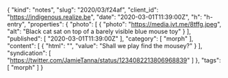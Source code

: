 {
  "kind": "notes",
  "slug": "2020/03/f24af",
  "client_id": "https://indigenous.realize.be",
  "date": "2020-03-01T11:39:00Z",
  "h": "h-entry",
  "properties": {
    "photo": [
      {
        "photo": "https://media.jvt.me/8tffg.jpeg",
        "alt": "Black cat sat on top of a barely visible blue mouse toy"
      }
    ],
    "published": [
      "2020-03-01T11:39:00Z"
    ],
    "category": [
      "morph"
    ],
    "content": [
      {
        "html": "",
        "value": "Shall we play find the mousey?"
      }
    ],
    "syndication": [
      "https://twitter.com/JamieTanna/status/1234082213806968839"
    ]
  },
  "tags": [
    "morph"
  ]
}

